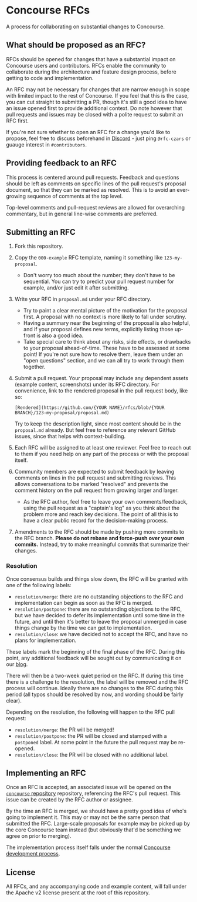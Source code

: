# Concourse RFCs

A process for collaborating on substantial changes to Concourse.


## What should be proposed as an RFC?

RFCs should be opened for changes that have a substantial impact on Concourse
users and contributors. RFCs enable the community to collaborate during the
architecture and feature design process, before getting to code and
implementation.

An RFC may not be necessary for changes that are narrow enough in scope with
limited impact to the rest of Concourse. If you feel that this is the case, you
can cut straight to submitting a PR, though it's still a good idea to have an
issue opened first to provide additional context. Do note however that pull
requests and issues may be closed with a polite request to submit an RFC first.

If you're not sure whether to open an RFC for a change you'd like to propose,
feel free to discuss beforehand in [Discord](https://discord.gg/MeRxXKW) - just
ping `@rfc-czars` or guauge interest in `#contributors`.


## Providing feedback to an RFC

This process is centered around pull requests. Feedback and questions should be
left as comments on specific lines of the pull request's proposal document, so
that they can be marked as resolved. This is to avoid an ever-growing sequence
of comments at the top level.

Top-level comments and pull-request reviews are allowed for overarching
commentary, but in general line-wise comments are preferred.


## Submitting an RFC

1. Fork this repository.
1. Copy the `000-example` RFC template, naming it something like
   `123-my-proposal`.
    * Don't worry too much about the number; they don't have to be sequential.
      You can try to predict your pull request number for example, and/or just
      edit it after submitting.
1. Write your RFC in `proposal.md` under your RFC directory.
      * Try to paint a clear mental picture of the motivation for the proposal
        first. A proposal with no context is more likely to fall under
        scrutiny.
      * Having a summary near the beginning of the proposal is also helpful,
        and if your proposal defines new terms, explicitly listing those
        up-front is also a good idea.
      * Take special care to think about any risks, side effects, or drawbacks
        to your proposal ahead-of-time. These have to be assessed at some
        point! If you're not sure how to resolve them, leave them under an
        "open questions" section, and we can all try to work through them
        together.
1. Submit a pull request. Your proposal may include any dependent assets
   (example content, screenshots) under its RFC directory. For convenience,
   link to the rendered proposal in the pull request body, like so:

   ```
   [Rendered](https://github.com/{YOUR NAME}/rfcs/blob/{YOUR BRANCH}/123-my-proposal/proposal.md)
   ```

   Try to keep the description light, since most content should be in the
   `proposal.md` already. But feel free to reference any relevant GitHub
   issues, since that helps with context-building.
1. Each RFC will be assigned to at least one reviewer. Feel free to reach out
   to them if you need help on any part of the process or with the proposal
   itself.
1. Community members are expected to submit feedback by leaving comments on
   lines in the pull request and submitting reviews. This allows conversations
   to be marked "resolved" and prevents the comment history on the pull request
   from growing larger and larger.
    * As the RFC author, feel free to leave your own comments/feedback, using
      the pull request as a "captain's log" as you think about the problem more
      and reach key decisions. The point of all this is to have a clear public
      record for the decision-making process.
1. Amendments to the RFC should be made by pushing more commits to the RFC
   branch. **Please do not rebase and force-push over your own commits.**
   Instead, try to make meaningful commits that summarize their changes.


### Resolution

Once consensus builds and things slow down, the RFC will be granted with one of
the following labels:

* `resolution/merge`: there are no outstanding objections to the RFC and
  implementation can begin as soon as the RFC is merged.
* `resolution/postpone`: there are no outstanding objections to the RFC, but we
  have decided to defer its implementation until some time in the future, and
  until then it's better to leave the proposal unmerged in case things change
  by the time we can get to implementation.
* `resolution/close`: we have decided not to accept the RFC, and have no plans
  for implementation.

These labels mark the beginning of the final phase of the RFC. During this
point, any additional feedback will be sought out by communicating it on our
[blog](https://blog.concourse-ci.org).

There will then be a two-week quiet period on the RFC. If during this time
there is a challenge to the resolution, the label will be removed and the RFC
process will continue. Ideally there are no changes to the RFC during this
period (all typos should be resolved by now, and wording should be fairly
clear).

Depending on the resolution, the following will happen to the RFC pull request:

* `resolution/merge`: the PR will be merged!
* `resolution/postpone`: the PR will be closed and stamped with a `postponed`
  label. At some point in the future the pull request may be re-opened.
* `resolution/close`: the PR will be closed with no additional label.


## Implementing an RFC

Once an RFC is accepted, an associated issue will be opened on the [`concourse`
repository](https://github.com/concourse/concourse) repository, referencing the
RFC's pull request. This issue can be created by the RFC author or assignee.

By the time an RFC is merged, we should have a pretty good idea of who's going
to implement it. This may or may not be the same person that submitted the RFC.
Large-scale proposals for example may be picked up by the core Concourse team
instead (but obviously that'd be something we agree on prior to merging).

The implementation process itself falls under the normal [Concourse development
process](https://github.com/concourse/concourse/blob/master/CONTRIBUTING.md).


## License

All RFCs, and any accompanying code and example content, will fall under the
Apache v2 license present at the root of this repository.
